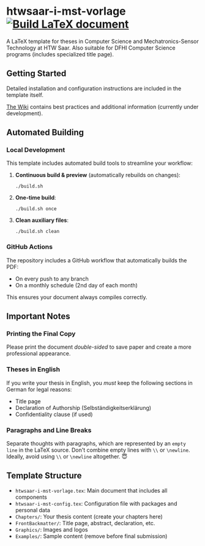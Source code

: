 # htwsaar-i-mst-vorlage [![Build LaTeX document](https://github.com/Aram32mm/htwsaar-thesis/actions/workflows/build_pdf.yml/badge.svg)](https://github.com/systemtechniklabor/htwsaar-i-mst-vorlage/actions/workflows/build_pdf.yml)


A LaTeX template for theses in Computer Science and Mechatronics-Sensor Technology at HTW Saar. Also suitable for DFHI Computer Science programs (includes specialized title page).

## Getting Started

Detailed installation and configuration instructions are included in the template itself.

[The Wiki](https://github.com/systemtechniklabor/htwsaar-i-mst-vorlage/wiki) contains best practices and additional information (currently under development).

## Automated Building

### Local Development

This template includes automated build tools to streamline your workflow:

1. **Continuous build & preview** (automatically rebuilds on changes):
   ```
   ./build.sh
   ```

2. **One-time build**:
   ```
   ./build.sh once
   ```

3. **Clean auxiliary files**:
   ```
   ./build.sh clean
   ```

### GitHub Actions

The repository includes a GitHub workflow that automatically builds the PDF:
- On every push to any branch
- On a monthly schedule (2nd day of each month)

This ensures your document always compiles correctly.

## Important Notes

### Printing the Final Copy
Please print the document *double-sided* to save paper and create a more professional appearance.

### Theses in English
If you write your thesis in English, you *must* keep the following sections in German for legal reasons:
* Title page
* Declaration of Authorship (Selbständigkeitserklärung)
* Confidentiality clause (if used)

### Paragraphs and Line Breaks
Separate thoughts with paragraphs, which are represented by an `empty line` in the LaTeX source. Don't combine empty lines with `\\` or `\newline`. Ideally, avoid using `\\` or `\newline` altogether. :innocent:

## Template Structure

- `htwsaar-i-mst-vorlage.tex`: Main document that includes all components
- `htwsaar-i-mst-config.tex`: Configuration file with packages and personal data
- `Chapters/`: Your thesis content (create your chapters here)
- `FrontBackmatter/`: Title page, abstract, declaration, etc.
- `Graphics/`: Images and logos
- `Examples/`: Sample content (remove before final submission)
